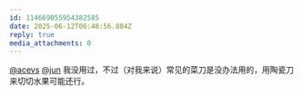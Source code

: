 ```yaml
---
id: 114669055954382585
date: 2025-06-12T06:48:56.804Z
reply: true
media_attachments: 0
---
```


[@acevs](https://mastodon.social/@acevs) [@jun](https://social.luzhaojun.com/@jun) 我没用过，不过（对我来说）常见的菜刀是没办法用的，用陶瓷刀来切切水果可能还行。

